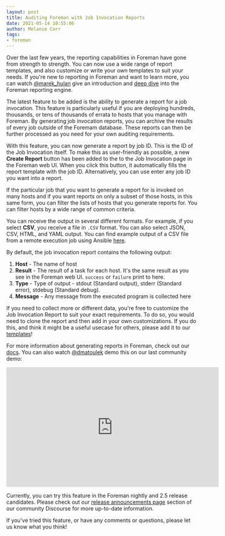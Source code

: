 ```yaml
---
layout: post
title: Auditing Foreman with Job Invocation Reports
date: 2021-05-14 10:55:06
author: Melanie Corr
tags:
- foreman
---
```


Over the last few years, the reporting capabilities in Foreman have gone from strength to strength. You can now use a wide range of report templates, and also customize or write your own templates to suit your needs. If you're new to reporting in Foreman and want to learn more, you can watch [@marek_hulan](https://community.theforeman.org/u/marek_hulan/summary) give an introduction and [deep dive](https://youtu.be/XTeNHMq_VxA) into the Foreman reporting engine.

<!--more-->

The latest feature to be added is the ability to generate a report for a job invocation. This feature is particularly useful if you are deploying hundreds, thousands, or tens of thousands of errata to hosts that you manage with Foreman. By generating job invocation reports, you can archive the results of every job outside of the Foremam database. These reports can then be further processed as you need for your own auditing requirements. 

With this feature, you can now generate a report by job ID. This is the ID of the Job Invocation itself. To make this as user-friendly as possible, a new **Create Report** button has been added to the to the Job Invocation page in the Foreman web UI. When you click this button, it automatically fills the report template with the job ID. Alternatively, you can use enter any job ID you want into a report.

If the particular job that you want to generate a report for is invoked on many hosts and if you want reports on only a subset of those hosts, in this same form, you can filter the lists of hosts that you generate reports for. You can filter hosts by a wide range of common criteria.

You can receive the output in several different formats. For example, if you select **CSV**, you receive a file in `.CSV` format. You can also select JSON, CSV, HTML, and YAML output. You can find example output of a CSV file from a remote execution job using Ansible [here](https://docs.google.com/spreadsheets/d/1oUJbEyO5CMzpNeqDQEe6P27eIZMGKfBnT55zK0sKQmw/edit?usp=sharing).

By default, the job invocation report contains the following output:

1. **Host** - The name of host
2. **Result** - The result of a task for each host. It's the same result as you see in the Foreman web UI. `success` or `failure` print to here.
3. **Type** - Type of output - stdout (Standard output), stderr (Standard error), stdebug (Standard debug).
4. **Message** - Any message from the executed program is collected here


If you need to collect more or different data, you're free to customize the Job Invocation Report to suit your exact requirements. To do so, you would need to clone the report and then add in your own customizations. If you do this, and think it might be a useful usecase for others, please add it to our [templates](https://github.com/theforeman/foreman/tree/develop/app/views/unattended/report_templates)!


For more information about generating reports in Foreman, check out our [docs](https://docs.theforeman.org/nightly/Managing_Hosts/index-foreman-el.html#using_report_templates). You can also watch [@dmatoulek](https://community.theforeman.org/u/dmatoulek) demo this on our last community demo:

<iframe width="560" height="315" src="https://www.youtube.com/embed/O-azZjKOraY?start=1094" title="YouTube video player" frameborder="0" allow="accelerometer; autoplay; clipboard-write; encrypted-media; gyroscope; picture-in-picture" allowfullscreen></iframe>

Currently, you can try this feature in the Foreman nightly and 2.5 release candidates. Please check out our [release announcements page](https://community.theforeman.org/c/release-announcements/8) section of our community Discourse for more up-to-date information.

If you've tried this feature, or have any comments or questions, please let us know what you think!
